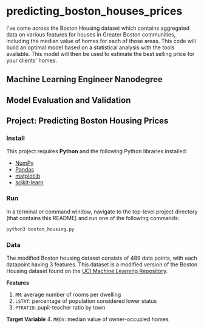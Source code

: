 # predicting_boston_houses_prices
I've come across the Boston Housing dataset which contains aggregated data on various features for houses in Greater Boston communities, including the median value of homes for each of those areas. This code will build an optimal model based on a statistical analysis with the tools available. This model will then be used to estimate the best selling price for your clients' homes.

## Machine Learning Engineer Nanodegree
## Model Evaluation and Validation
## Project: Predicting Boston Housing Prices

### Install

This project requires **Python** and the following Python libraries installed:

- [NumPy](http://www.numpy.org/)
- [Pandas](http://pandas.pydata.org/)
- [matplotlib](http://matplotlib.org/)
- [scikit-learn](http://scikit-learn.org/stable/)


### Run

In a terminal or command window, navigate to the top-level project directory  (that contains this README) and run one of the following commands:

```bash
python3 boston_housing.py
```


### Data

The modified Boston housing dataset consists of 489 data points, with each datapoint having 3 features. This dataset is a modified version of the Boston Housing dataset found on the [UCI Machine Learning Repository](https://archive.ics.uci.edu/ml/machine-learning-databases/housing/).

**Features**
1.  `RM`: average number of rooms per dwelling
2. `LSTAT`: percentage of population considered lower status
3. `PTRATIO`: pupil-teacher ratio by town

**Target Variable**
4. `MEDV`: median value of owner-occupied homes
